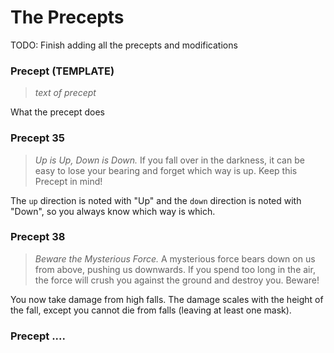 # The Precepts

TODO: Finish adding all the precepts and modifications

### Precept <number> (TEMPLATE)

> *text of precept*

What the precept does

### Precept 35

> _Up is Up, Down is Down._ If you fall over in the darkness, it can be easy to
> lose your bearing and forget which way is up. Keep this Precept in mind!

The `up` direction is noted with "Up" and the `down` direction is noted with
"Down", so you always know which way is which.

### Precept 38

> _Beware the Mysterious Force._ A mysterious force bears down on us from above,
> pushing us downwards. If you spend too long in the air, the force will crush 
> you against the ground and destroy you. Beware!

You now take damage from high falls. The damage scales with the height of the 
fall, except you cannot die from falls (leaving at least one mask). 

### Precept ....

